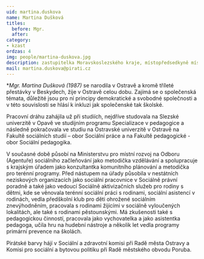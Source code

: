 ```yaml
---
uid: martina.duskova
name: Martina Dušková
titles:
  before: Mgr.
  after:
category:
- kzast
ordzas: 4
img: people/martina-duskova.jpg
description: zastupitelka Moravskoslezského kraje, místopředsedkyně místního sdružení Ostrava
mail: martina.duskova@pirati.cz
---
```


**Mgr. Martina Dušková (*1987)** se narodila v Ostravě a kromě tříleté přestávky v Beskydech, žije v Ostravě celou dobu. Zajímá se o společenská témata, důležité jsou pro ní principy demokratické a svobodné společnosti a v této souvislosti se hlásí k inkluzi jak společenské tak školské.

Pracovní dráhu zahájila už při studiích, nejdříve studovala na Slezské univerzitě v Opavě ve studijním programu Specializace v pedagogice a následně pokračovala ve studiu na Ostravské univerzitě v Ostravě na Fakultě sociálních studií – obor Sociální práce a na Fakultě pedagogické - obor Sociální pedagogika.

V současné době působí na Ministerstvu pro místní rozvoj na Odboru (Agentuře) sociálního začleňování jako metodička vzdělávání a spolupracuje s krajským úřadem jako konzultantka komunitního plánování a metodička pro terénní programy. Před nástupem na úřady působila v nestátních neziskových organizacích jako sociální pracovnice v Sociálně právní poradně a také jako vedoucí Sociálně aktivizačních služeb pro rodiny s dětmi, kde se věnovala terénní sociální práci s rodinami, sociální asistencí v rodinách, vedla předškolní klub pro děti ohrožené sociálním znevýhodněním, pracovala s rodinami žijícími v sociálně vyloučených lokalitách, ale také s rodinami pěstounskými. Má zkušenosti také s pedagogickou činností, pracovala jako vychovatelka a jako asistentka pedagoga, učila hru na hudební nástroje a několik let vedla programy primární prevence na školách.

Pirátské barvy hájí v Sociální a zdravotní komisi při Radě města Ostravy a Komisi pro sociální a bytovou politiku při Radě městského obvodu Poruba.
